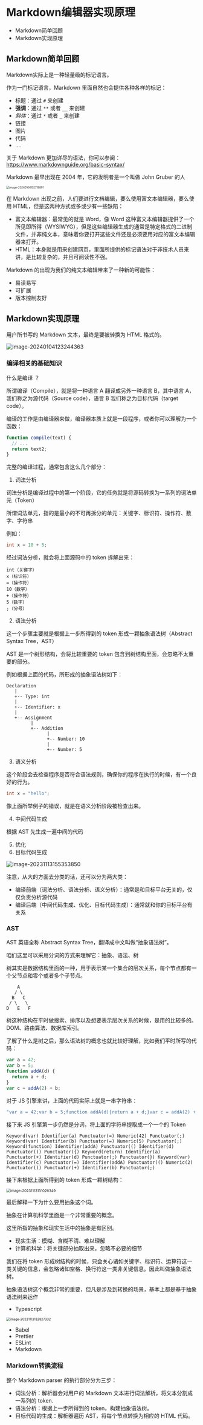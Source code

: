 # Markdown编辑器实现原理

- Markdown简单回顾
- Markdown实现原理

## Markdown简单回顾

Markdown实际上是一种轻量级的标记语言。

作为一门标记语言，Markdown 里面自然也会提供各种各样的标记：

- 标题：通过 `#` 来创建
- **强调**：通过 `**` 或者 `__` 来创建
- _斜体_：通过 `*` 或者 `_` 来创建
- 链接
- 图片
- 代码
- ....

关于 Markdown 更加详尽的语法，你可以参阅：https://www.markdownguide.org/basic-syntax/

Markdown 最早出现在 2004 年，它的发明者是一个叫做 John Gruber 的人

<img src="https://xiejie-typora.oss-cn-chengdu.aliyuncs.com/2024-01-04-022718.png" alt="image-20240104102718891" style="zoom:50%;" />

在 Markdown 出现之前，人们要进行文档编辑，要么使用富文本编辑器，要么使用 HTML，但是这两种方式或多或少有一些缺陷：

- 富文本编辑器：最常见的就是 Word，像 Word 这种富文本编辑器提供了一个所见即所得（WYSIWYG），但是这些编辑器生成的通常是特定格式的二进制文件，并非纯文本，意味着你要打开这些文件还是必须要用对应的富文本编辑器来打开。
- HTML：本身就是用来创建网页，里面所提供的标记语法对于非技术人员来讲，是比较复杂的，并且可阅读性不强。

Markdown 的出现为我们的纯文本编辑带来了一种新的可能性：

- 易读易写
- 可扩展
- 版本控制友好

## Markdown实现原理

用户所书写的 Markdown 文本，最终是要被转换为 HTML 格式的。

![image-20240104123244363](https://xiejie-typora.oss-cn-chengdu.aliyuncs.com/2024-01-04-043244.png)

### 编译相关的基础知识

什么是编译 ？

所谓编译（Compile），就是将一种语言 A 翻译成另外一种语言 B，其中语言 A，我们称之为源代码（Source code），语言 B 我们称之为目标代码（target code）。

编译的工作是由编译器来做，编译器本质上就是一段程序，或者你可以理解为一个函数：

```js
function compile(text) {
  // ...
  return text2;
}
```

完整的编译过程，通常包含这么几个部分：

1. 词法分析

词法分析是编译过程中的第一个阶段，它的任务就是将源码转换为一系列的词法单元（Token）

所谓词法单元，指的是最小的不可再拆分的单元：关键字、标识符、操作符、数字、字符串

例如：

```java
int x = 10 + 5;
```

经过词法分析，就会将上面源码中的 token 拆解出来：

```
int（关键字）
x（标识符）
=（操作符）
10（数字）
+（操作符）
5（数字）
;（分号）
```

2. 语法分析

这一个步骤主要就是根据上一步所得到的 token 形成一颗抽象语法树（Abstract Syntax Tree，AST）

AST 是一个树形结构，会将比较重要的 token 包含到树结构里面，会忽略不太重要的部分。

例如根据上面的代码，所形成的抽象语法树如下：

```
Declaration
   |
   +-- Type: int
   |
   +-- Identifier: x
   |
   +-- Assignment
         |
         +-- Addition
               |
               +-- Number: 10
               |
               +-- Number: 5
```

3. 语义分析

这个阶段会去检查程序是否符合语法规则，确保你的程序在执行的时候，有一个良好的行为。

```java
int x = "hello";
```

像上面所举例子的错误，就是在语义分析阶段被检查出来。

4. 中间代码生成

根据 AST 先生成一遍中间的代码

5. 优化
6. 目标代码生成

![image-20231113155353850](https://xiejie-typora.oss-cn-chengdu.aliyuncs.com/2023-11-13-075353.png)

注意，从大的方面去分类的话，还可以分为两大类：

- 编译前端（词法分析、语法分析、语义分析）：通常是和目标平台无关的，仅仅负责分析源代码
- 编译后端（中间代码生成、优化、目标代码生成）：通常就和你的目标平台有关系

### AST

AST 英语全称 Abstract Syntax Tree，翻译成中文叫做“抽象语法树”。

咱们这里可以采用分词的方式来理解它：抽象、语法、树

树其实是数据结构里面的一种，用于表示某一个集合的层次关系，每个节点都有一个父节点和零个或者多个子节点。

```
    A
   / \
  B   C
 / \   \
D   E   F
```

树这种结构在平时做搜索、排序以及想要表示层次关系的时候，是用的比较多的。DOM、路由算法、数据库索引。

了解了什么是树之后，那么语法树的概念也就比较好理解，比如我们平时所写的代码：

```js
var a = 42;
var b = 5;
function addA(d) {
  return a + d;
}
var c = addA(2) + b;
```

对于 JS 引擎来讲，上面的代码实际上就是一串字符串：

```js
"var a = 42;var b = 5;function addA(d){return a + d;}var c = addA(2) + b;";
```

接下来 JS 引擎第一步仍然是分词，将上面的字符串提取成一个一个的 Token

```
Keyword(var) Identifier(a) Punctuator(=) Numeric(42) Punctuator(;) Keyword(var) Identifier(b) Punctuator(=) Numeric(5) Punctuator(;) Keyword(function) Identifier(addA) Punctuator(() Identifier(d) Punctuator()) Punctuator({) Keyword(return) Identifier(a) Punctuator(+) Identifier(d) Punctuator(;) Punctuator(}) Keyword(var) Identifier(c) Punctuator(=) Identifier(addA) Punctuator(() Numeric(2) Punctuator()) Punctuator(+) Identifier(b) Punctuator(;)
```

接下来根据上面所得到的 token 形成一颗树结构：

<img src="https://xiejie-typora.oss-cn-chengdu.aliyuncs.com/2023-11-13-051026.png" alt="image-20231113131026349" style="zoom: 67%;" />

最后解释一下为什么要用抽象这个词。

抽象在计算机科学里面是一个非常重要的概念。

这里所指的抽象和现实生活中的抽象是有区别。

- 现实生活：模糊、含糊不清、难以理解
- 计算机科学：将关键部分抽取出来，忽略不必要的细节

我们在将 token 形成树结构的时候，只会关心诸如关键字、标识符、运算符这一类关键的信息，会忽略诸如空格、换行符这一类非关键信息。因此叫做抽象语法树。

抽象语法树这个概念非常的重要，但凡是涉及到转换的场景，基本上都是基于抽象语法树来运作

- Typescript

<img src="https://xiejie-typora.oss-cn-chengdu.aliyuncs.com/2023-11-13-052827.png" alt="image-20231113132827332" style="zoom: 60%;" />

- Babel
- Prettier
- ESLint
- Markdown

### Markdown转换流程

整个 Markdown parser 的执行部分分为三步：

- 词法分析：解析器会对用户的 Markdown 文本进行词法解析，将文本分割成一系列的 token.
- 语法分析：根据上一步所得到的 token，构建抽象语法树。
- 目标代码的生成：解析器遍历 AST，将每个节点转换为相应的 HTML 代码。
